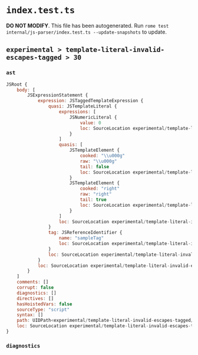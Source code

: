 # `index.test.ts`

**DO NOT MODIFY**. This file has been autogenerated. Run `rome test internal/js-parser/index.test.ts --update-snapshots` to update.

## `experimental > template-literal-invalid-escapes-tagged > 30`

### `ast`

```javascript
JSRoot {
	body: [
		JSExpressionStatement {
			expression: JSTaggedTemplateExpression {
				quasi: JSTemplateLiteral {
					expressions: [
						JSNumericLiteral {
							value: 0
							loc: SourceLocation experimental/template-literal-invalid-escapes-tagged/30/input.js 1:18-1:19
						}
					]
					quasis: [
						JSTemplateElement {
							cooked: "\\u000g"
							raw: "\\u000g"
							tail: false
							loc: SourceLocation experimental/template-literal-invalid-escapes-tagged/30/input.js 1:10-1:16
						}
						JSTemplateElement {
							cooked: "right"
							raw: "right"
							tail: true
							loc: SourceLocation experimental/template-literal-invalid-escapes-tagged/30/input.js 1:20-1:25
						}
					]
					loc: SourceLocation experimental/template-literal-invalid-escapes-tagged/30/input.js 1:9-1:26
				}
				tag: JSReferenceIdentifier {
					name: "sampleTag"
					loc: SourceLocation experimental/template-literal-invalid-escapes-tagged/30/input.js 1:0-1:9 (sampleTag)
				}
				loc: SourceLocation experimental/template-literal-invalid-escapes-tagged/30/input.js 1:0-1:26
			}
			loc: SourceLocation experimental/template-literal-invalid-escapes-tagged/30/input.js 1:0-1:26
		}
	]
	comments: []
	corrupt: false
	diagnostics: []
	directives: []
	hasHoistedVars: false
	sourceType: "script"
	syntax: []
	path: UIDPath<experimental/template-literal-invalid-escapes-tagged/30/input.js>
	loc: SourceLocation experimental/template-literal-invalid-escapes-tagged/30/input.js 1:0-1:26
}
```

### `diagnostics`

```

```
